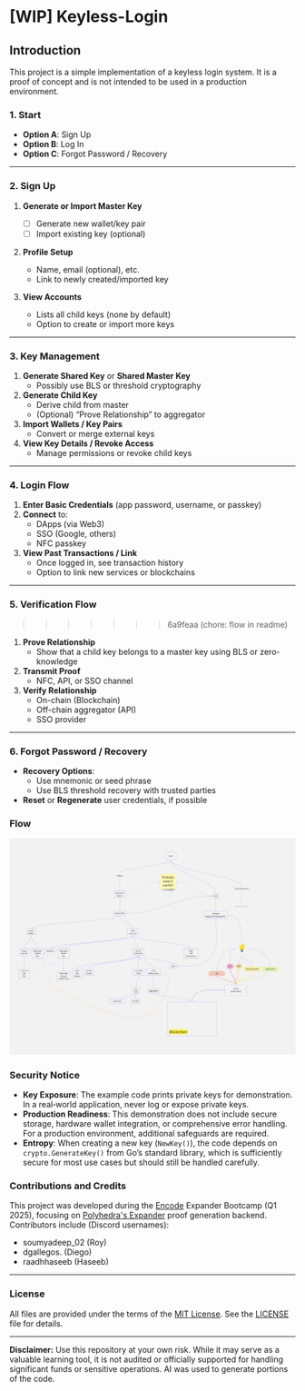 # [WIP] Keyless-Login

## Introduction

This project is a simple implementation of a keyless login system. It is a proof of concept and is not intended to be used in a production environment.
### 1. Start
- **Option A**: Sign Up
- **Option B**: Log In
- **Option C**: Forgot Password / Recovery

---

### 2. Sign Up
1. **Generate or Import Master Key**  
   - [ ] Generate new wallet/key pair  
   - [ ] Import existing key (optional)

2. **Profile Setup**
   - Name, email (optional), etc.
   - Link to newly created/imported key

3. **View Accounts**
   - Lists all child keys (none by default)
   - Option to create or import more keys

---

### 3. Key Management
1. **Generate Shared Key** or **Shared Master Key**  
   - Possibly use BLS or threshold cryptography  
2. **Generate Child Key**  
   - Derive child from master
   - (Optional) “Prove Relationship” to aggregator
3. **Import Wallets / Key Pairs**  
   - Convert or merge external keys
4. **View Key Details / Revoke Access**  
   - Manage permissions or revoke child keys

---


### 4. Login Flow

1. **Enter Basic Credentials** (app password, username, or passkey)
2. **Connect** to:
   - DApps (via Web3)  
   - SSO (Google, others)  
   - NFC passkey  
3. **View Past Transactions / Link**
   - Once logged in, see transaction history
   - Option to link new services or blockchains

---

### 5. Verification Flow
>>>>>>> 6a9feaa (chore: flow in readme)
1. **Prove Relationship**  
   - Show that a child key belongs to a master key using BLS or zero-knowledge
2. **Transmit Proof**  
   - NFC, API, or SSO channel
3. **Verify Relationship**  
   - On-chain (Blockchain)  
   - Off-chain aggregator (API)  
   - SSO provider

---

### 6. Forgot Password / Recovery
- **Recovery Options**:
  - Use mnemonic or seed phrase
  - Use BLS threshold recovery with trusted parties
- **Reset** or **Regenerate** user credentials, if possible

### Flow
   ![Flow-V1](docs/images/v1.jpg)


### Security Notice

- **Key Exposure**: The example code prints private keys for demonstration. In a real‐world application, never log or expose private keys.  
- **Production Readiness**: This demonstration does not include secure storage, hardware wallet integration, or comprehensive error handling. For a production environment, additional safeguards are required.  
- **Entropy**: When creating a new key (`NewKey()`), the code depends on `crypto.GenerateKey()` from Go’s standard library, which is sufficiently secure for most use cases but should still be handled carefully.

### Contributions and Credits
This project was developed during the [Encode](https://www.encode.club/) Expander Bootcamp (Q1 2025), focusing on [Polyhedra's Expander](https://www.polyhedra.network/expander) proof generation backend. Contributors include (Discord usernames):

- soumyadeep_02 (Roy)
- dgallegos. (Diego)
- raadhhaseeb (Haseeb)

---

### License

All files are provided under the terms of the [MIT License](https://opensource.org/licenses/MIT). See the [LICENSE](LICENSE) file for details. 

---

**Disclaimer:** Use this repository at your own risk. While it may serve as a valuable learning tool, it is not audited or officially supported for handling significant funds or sensitive operations. AI was used to generate portions of the code.